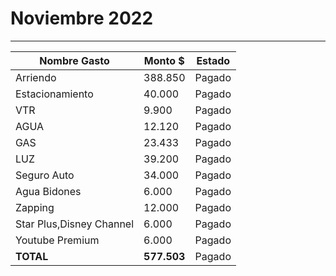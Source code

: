 # Noviembre 2022
----

| Nombre Gasto  | Monto $  | Estado |
|---|---|--|
|   Arriendo |  388.850  | Pagado  | 
|   Estacionamiento | 40.000   | Pagado  | 
|   VTR  | 9.900  |  Pagado | 
|   AGUA | 12.120 | Pagado | 
|   GAS | 23.433 | Pagado | 
|   LUZ | 39.200 |  Pagado  |  
|   Seguro Auto | 34.000 | Pagado  |    |
|   Agua Bidones | 6.000 |  Pagado  |  
|   Zapping | 12.000 |   Pagado   |
|   Star Plus,Disney Channel | 6.000 |  Pagado | 
|   Youtube Premium | 6.000 | Pagado  |
 **TOTAL** |  **577.503** |  Pagado